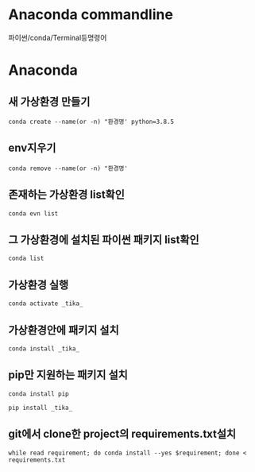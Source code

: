 # Anaconda commandline
파이썬/conda/Terminal등명령어

# Anaconda
## 새 가상환경 만들기
```
conda create --name(or -n) "환경명' python=3.8.5
```
## env지우기
```
conda remove --name(or -n) "환경명'
```
## 존재하는 가상환경 list확인
```
conda evn list
```
## 그 가상환경에 설치된 파이썬 패키지 list확인
```
conda list
```
## 가상환경 실행
```
conda activate _tika_
```
## 가상환경안에 패키지 설치
```
conda install _tika_ 
```
## pip만 지원하는 패키지 설치
```
conda install pip
```
```
pip install _tika_
```
## git에서 clone한 project의 requirements.txt설치
```
while read requirement; do conda install --yes $requirement; done < requirements.txt
```
